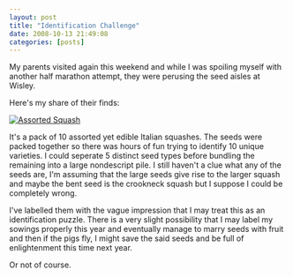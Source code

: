 ```yaml
---
layout: post
title: "Identification Challenge"
date: 2008-10-13 21:49:08
categories: [posts]
---
```


My parents visited again this weekend and while I was spoiling myself with another half marathon attempt, they were perusing the seed aisles at Wisley.

Here's my share of their finds:

[![Assorted Squash](https://farm4.static.flickr.com/3024/2938398648_78257f4492.jpg)](https://www.flickr.com/photos/warriorwomen/2938398648/)

It's a pack of 10 assorted yet edible Italian squashes. The seeds were packed together so there was hours of fun trying to identify 10 unique varieties. I could seperate 5 distinct seed types before bundling the remaining into a large nondescript pile. I still haven't a clue what any of the seeds are, I'm assuming that the large seeds give rise to the larger squash and maybe the bent seed is the crookneck squash but I suppose I could be completely wrong.

I've labelled them with the vague impression that I may treat this as an identification puzzle. There is a very slight possibility that I may label my sowings properly this year and eventually manage to marry seeds with fruit and then if the pigs fly, I might save the said seeds and be full of enlightenment this time next year.

Or not of course.
